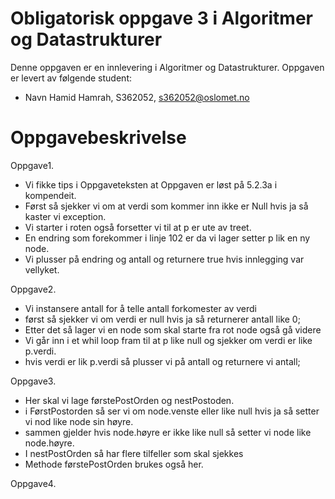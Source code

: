# Obligatorisk oppgave 3 i Algoritmer og Datastrukturer

Denne oppgaven er en innlevering i Algoritmer og Datastrukturer. 
Oppgaven er levert av følgende student:
* Navn Hamid Hamrah, S362052, s362052@oslomet.no


# Oppgavebeskrivelse

Oppgave1. 
* Vi fikke tips i Oppgaveteksten at Oppgaven er løst på 5.2.3a i kompendeit. 
* Først så sjekker vi om at verdi som kommer inn ikke er Null hvis ja så kaster vi exception. 
* Vi starter i roten også forsetter vi til at p er ute av treet. 
* En endring som forekommer i linje 102 er da vi lager setter p lik en ny node. 
* Vi plusser på endring og antall og returnere true hvis innlegging var vellyket.

Oppgave2. 
* Vi instansere antall for å telle antall forkomester av verdi
* først så sjekker vi om verdi er null hvis ja så returnerer antall like 0;
* Etter det så lager vi en node som skal starte fra rot node også gå videre 
* Vi går inn i et whil loop fram til at p like null og sjekker om verdi er like p.verdi.
* hvis verdi er lik p.verdi så plusser vi på antall og returnere vi antall;

Oppgave3.
* Her skal vi lage førstePostOrden og nestPostoden.
* i FørstPostorden så ser vi om node.venste eller like null hvis ja så setter vi nod like node sin høyre. 
* sammen gjelder hvis node.høyre er ikke like null så setter vi node like node.høyre.
* I nestPostOrden så har flere tilfeller som skal sjekkes
* Methode førstePostOrden brukes også her. 

Oppgave4. 

